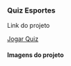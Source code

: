 <div class="container">
        <div class=" justify-content-center ">
            <h3>Quiz Esportes</h3>
            <p>Link do projeto</p>
            <a href="https://quiz-esportes-aironys.netlify.app/" target="_blank">Jogar Quiz</a>
            <h4>Imagens do projeto</h4>
            <img src="assets/img-projetos/foto1.png" alt="">
            <img src="assets/img-projetos/foto2.png" alt="">
            <img src="assets/img-projetos/foto3.png" alt="">
            <img src="assets/img-projetos/foto4.png" alt="">
        </div>
    </div>